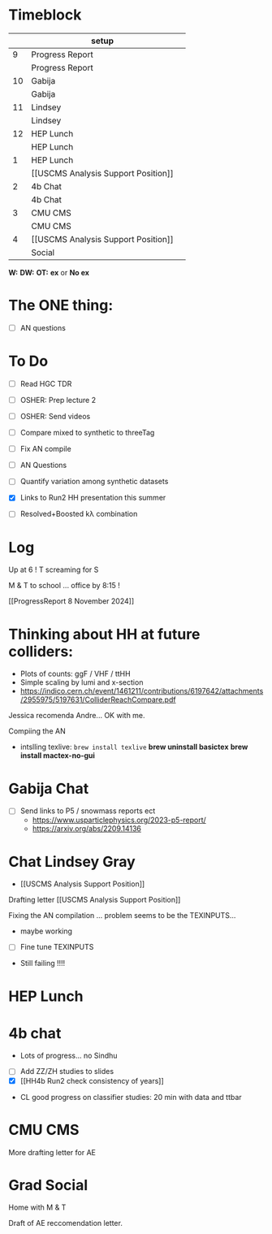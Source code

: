 # Timeblock

|     | setup                               |     |
| --- | ----------------------------------- | --- |
| 9   | Progress Report                     |     |
|     | Progress Report                     |     |
| 10  | Gabija                              |     |
|     | Gabija                              |     |
| 11  | Lindsey                             |     |
|     | Lindsey                             |     |
| 12  | HEP Lunch                           |     |
|     | HEP Lunch                           |     |
| 1   | HEP Lunch                           |     |
|     | [[USCMS Analysis Support Position]] |     |
| 2   | 4b Chat                             |     |
|     | 4b Chat                             |     |
| 3   | CMU CMS                             |     |
|     | CMU CMS                             |     |
| 4   | [[USCMS Analysis Support Position]] |     |
|     | Social                              |     |

**W:**
**DW:**
**OT:**
**ex** or **No ex**

# The ONE thing: 
- [ ] AN questions 


# To Do
- [ ] Read HGC TDR
- [ ] OSHER: Prep lecture 2 
- [ ] OSHER: Send videos 
- [ ] Compare mixed to synthetic to threeTag
- [ ] Fix AN compile
- [ ] AN Questions
- [ ] Quantify variation among synthetic datasets 
- [x] Links to Run2 HH presentation this summer
- [ ] Resolved+Boosted kλ combination


# Log

Up at 6 ! T screaming for S

M & T to school ... office by 8:15 ! 



[[ProgressReport 8 November 2024]]

# Thinking about HH at future colliders:
- Plots of counts: ggF / VHF / ttHH
- Simple scaling by lumi and x-section
- https://indico.cern.ch/event/1461211/contributions/6197642/attachments/2955975/5197631/ColliderReachCompare.pdf

Jessica recomenda Andre... OK with me. 

Compiing the AN
- intslling texlive: `brew install texlive`
**brew uninstall basictex**
**brew install mactex-no-gui**
# Gabija Chat
- [ ] Send links to P5 / snowmass reports ect
	- https://www.usparticlephysics.org/2023-p5-report/
	- https://arxiv.org/abs/2209.14136

# Chat Lindsey Gray
- [[USCMS Analysis Support Position]]

Drafting letter [[USCMS Analysis Support Position]]

Fixing the AN compilation ... problem seems to be the TEXINPUTS... 
- maybe working
- [ ] Fine tune TEXINPUTS 
- Still failing !!!!

# HEP Lunch 

# 4b chat 
- Lots of progress... no Sindhu
- [ ] Add ZZ/ZH studies to slides
- [x] [[HH4b Run2 check consistency of years]]
- CL good progress on classifier studies: 20 min with data and ttbar

# CMU CMS

More drafting letter for AE

# Grad Social

Home with M & T 

Draft of AE reccomendation letter.

